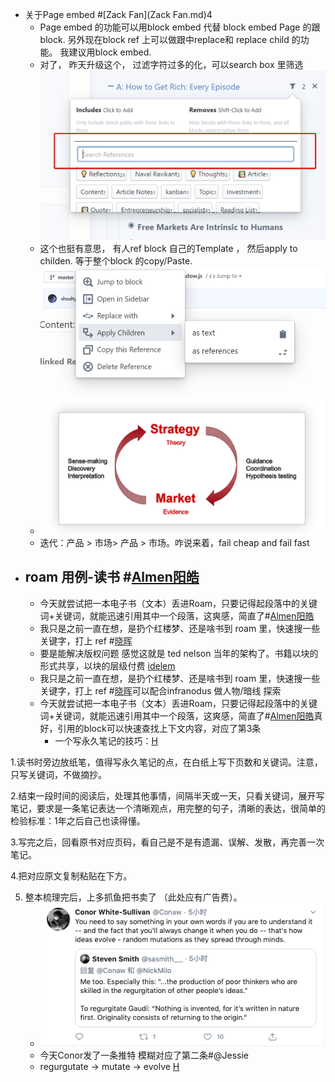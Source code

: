 - 关于Page embed #[Zack Fan](Zack Fan.md)4
    - Page embed 的功能可以用block embed 代替 block embed Page 的跟block. 另外现在block ref 上可以做跟中replace和 replace child 的功能。 我建议用block embed.
    - 对了， 昨天升级这个， 过滤字符过多的化，可以search box 里筛选![](../images/Mx8UoxYwJs.png?)
    - 这个也挺有意思， 有人ref block 自己的Template ， 然后apply to childen. 等于整个block 的copy/Paste.![](../images/TYsb4GOwUK.png?)
    - ![](../images/182MaT3XvX.png?)
    - 迭代：产品 > 市场> 产品 > 市场。咋说来着，fail cheap and fail fast
- roam 用例-读书 #[Almen阳皓](Almen阳皓.md)
    - 
    - 今天就尝试把一本电子书（文本）丢进Roam，只要记得起段落中的关键词+关键词，就能迅速引用其中一个段落，这爽感，简直了#[Almen阳皓](Almen阳皓.md)
    - 我只是之前一直在想，是扔个红楼梦、还是啥书到 roam 里，快速搜一些关键字，打上 ref #[晓晖](晓晖.md)
    - 要是能解决版权问题 感觉这就是 ted nelson 当年的架构了。书籍以块的形式共享，以块的层级付费 [idelem](idelem.md)
    - 我只是之前一直在想，是扔个红楼梦、还是啥书到 roam 里，快速搜一些关键字，打上 ref #[晓晖](晓晖.md)可以配合infranodus 做人物/暗线 探索
    - 今天就尝试把一本电子书（文本）丢进Roam，只要记得起段落中的关键词+关键词，就能迅速引用其中一个段落，这爽感，简直了#[Almen阳皓](Almen阳皓.md)真好，引用的block可以快速查找上下文内容，对应了第3条
        - 一个写永久笔记的技巧：[H](H.md)
        
1.读书时旁边放纸笔，值得写永久笔记的点，在白纸上写下页数和关键词。注意，只写关键词，不做摘抄。
        
2.结束一段时间的阅读后，处理其他事情，间隔半天或一天，只看关键词，展开写笔记，要求是一条笔记表达一个清晰观点，用完整的句子，清晰的表达，很简单的检验标准：1年之后自己也读得懂。
        
3.写完之后，回看原书对应页码，看自己是不是有遗漏、误解、发散，再完善一次笔记。
        
4.把对应原文复制粘贴在下方。
        
5. 整本梳理完后，上多抓鱼把书卖了 （此处应有广告费）。
    - ![](../images/gH4ATI_erv.png?)
    - 今天Conor发了一条推特 模糊对应了第二条#@Jessie
    - regurgutate → mutate → evolve [H](H.md)
